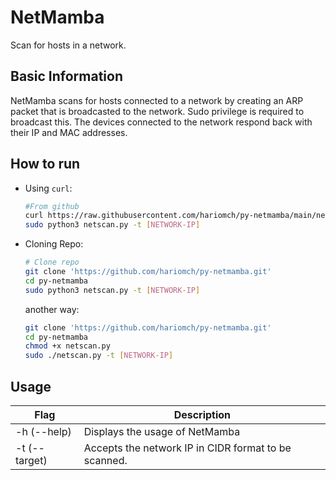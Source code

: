 # NetMamba
Scan for hosts in a network.

## Basic Information
NetMamba scans for hosts connected to a network by creating an ARP packet that is broadcasted to the network. Sudo privilege is required to broadcast this.
The devices connected to the network respond back with their IP and MAC addresses.

## How to run

- Using `curl`:
    ```bash
    #From github
    curl https://raw.githubusercontent.com/hariomch/py-netmamba/main/netscan.py -o netscan.py
    sudo python3 netscan.py -t [NETWORK-IP]
    ```
- Cloning Repo:

    ```bash
    # Clone repo
    git clone 'https://github.com/hariomch/py-netmamba.git'
    cd py-netmamba
    sudo python3 netscan.py -t [NETWORK-IP]
    ```
    another way:
    ```bash
    git clone 'https://github.com/hariomch/py-netmamba.git'
    cd py-netmamba
    chmod +x netscan.py
    sudo ./netscan.py -t [NETWORK-IP]
    ```

## Usage

| Flag | Description |
|-|-|
| -h (--help) | Displays the usage of NetMamba |
| -t (--target) | Accepts the network IP in CIDR format to be scanned. |
